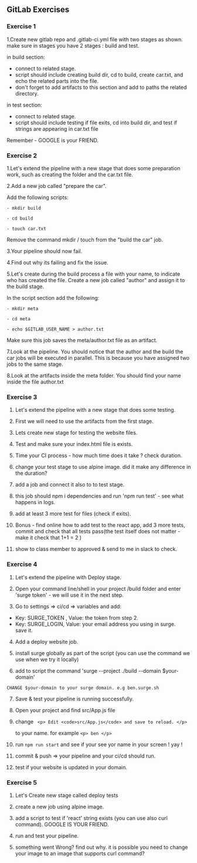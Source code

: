 ## GitLab Exercises

### Exercise 1

1.Create new gitlab repo and .gitlab-ci.yml file with two stages as shown.  
make sure in stages you have 2 stages : build and test.

in build section:

- connect to related stage.
- script should include creating build dir, cd to build, create car.txt, and echo the related parts into the file.
- don't forget to add artifacts to this section and add to paths the related directory.

in test section:

- connect to related stage.
- script should include testing if file exits, cd into build dir, and test if strings are appearing in car.txt file

Remember - GOOGLE is your FRIEND.

### Exercise 2

1.Let's extend the pipeline with a new stage that does some preparation work, such as creating the folder and the car.txt file.

2.Add a new job called "prepare the car".

Add the following scripts:

    - mkdir build

    - cd build

    - touch car.txt

Remove the command mkdir / touch from the "build the car" job.

3.Your pipeline should now fail.

4.Find out why its failing and fix the issue.

5.Let's create during the build process a file with your name, to indicate who has created the file.
Create a new job called "author" and assign it to the build stage.

In the script section add the following:

    - mkdir meta

    - cd meta

    - echo $GITLAB_USER_NAME > author.txt

Make sure this job saves the meta/author.txt file as an artifact.

7.Look at the pipeline. You should notice that the author and the build the car jobs will be executed in parallel. This is because you have assigned two jobs to the same stage.

8.Look at the artifacts inside the meta folder. You should find your name inside the file author.txt

### Exercise 3

1. Let's extend the pipeline with a new stage that does some testing.

2. First we will need to use the artifacts from the first stage.

3. Lets create new stage for testing the website files.

4. Test and make sure your index.html file is exists.

5. Time your CI process - how much time does it take ? check duration.

6. change your test stage to use alpine image. did it make any difference in the duration?

7. add a job and connect it also to to test stage.

8. this job should npm i dependencies and run 'npm run test' - see what happens in logs.

9. add at least 3 more test for files (check if exits).

10. Bonus - find online how to add test to the react app, add 3 more tests, commit and check that all tests pass(the test itself does not matter - make it check that 1+1 = 2 )

11. show to class member to approved & send to me in slack to check.

### Exercise 4

1. Let's extend the pipeline with Deploy stage.

2. Open your command line/shell in your project /build folder and enter 'surge token' - we will use it in the next step.

3. Go to settings => ci/cd => variables and add:

- Key: SURGE_TOKEN , Value: the token from step 2.
- Key: SURGE_LOGIN, Value: your email address you using in surge.  
  save it.

4. Add a deploy website job.

5. install surge globally as part of the script (you can use the command we use when we try it locally)

6. add to script the command 'surge --project ./build --domain $your-domain'

`CHANGE $your-domain to your surge domain. e.g ben.surge.sh`

7. Save & test your pipeline is running successfully.

8. Open your project and find src/App.js file

9. change ` <p> Edit <code>src/App.js</code> and save to reload. </p>`

   to your name. for example `<p> ben </p>`

10. run `npm run start` and see if your see yor name in your screen ! yay !

11. commit & push => your pipeline and your ci/cd should run.

12. test if your website is updated in your domain.

### Exercise 5

1. Let's Create new stage called deploy tests

2. create a new job using alpine image.

3. add a script to test if 'react' string exists (you can use also curl command). GOOGLE IS YOUR FRIEND.

4. run and test your pipeline.

5. something went Wrong? find out why. it is possible you need to change your image to an image that supports curl command?
